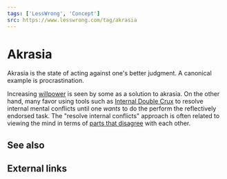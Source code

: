 ```yaml
---
tags: ['LessWrong', 'Concept']
src: https://www.lesswrong.com/tag/akrasia
---
```


# Akrasia
Akrasia is the state of acting against one's better judgment. A canonical example is procrastination. 

Increasing [willpower](https://www.lessestwrong.com/tag/willpower) is seen by some as a solution to akrasia. On the other hand, many favor using tools such as [Internal Double Crux](https://www.lesswrong.com/tag/internal-double-crux?useTagName=true) to resolve internal mental conflicts until one *wants* to do the perform the reflectively endorsed task. The "resolve internal conflicts" approach is often related to viewing the mind in terms of [parts that disagree](https://www.lesswrong.com/tag/subagents) with each other.

## See also
## External links
